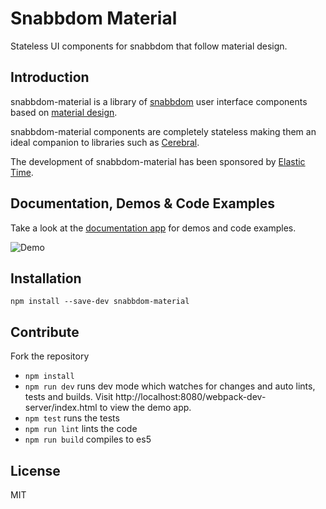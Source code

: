 Snabbdom Material
=================

Stateless UI components for snabbdom that follow material design.

Introduction
------------

snabbdom-material is a library of [snabbdom](https://github.com/paldepind/snabbdom) user interface components based on [material design](https://www.google.com/design/spec/).

snabbdom-material components are completely stateless making them an ideal companion to libraries such as [Cerebral](http://christianalfoni.com/cerebral/).

The development of snabbdom-material has been sponsored by [Elastic Time](http://www.elastictime.com/).

Documentation, Demos & Code Examples
------------------------------------

Take a look at the [documentation app](http://garth.github.io/snabbdom-material/dist) for demos and code examples.

![Demo](https://github.com/garth/snabbdom-material/blob/master/demo.png)

Installation
------------

```
npm install --save-dev snabbdom-material
```

Contribute
----------

Fork the repository

* `npm install`
* `npm run dev` runs dev mode which watches for changes and auto lints, tests and builds. Visit http://localhost:8080/webpack-dev-server/index.html to view the demo app.
* `npm test` runs the tests
* `npm run lint` lints the code
* `npm run build` compiles to es5

License
-------

MIT
